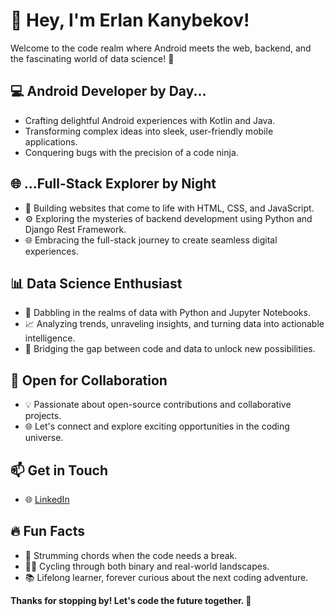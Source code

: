 # 👋 Hey, I'm Erlan Kanybekov!

Welcome to the code realm where Android meets the web, backend, and the fascinating world of data science! 🚀

## 💻 Android Developer by Day...

- Crafting delightful Android experiences with Kotlin and Java.
- Transforming complex ideas into sleek, user-friendly mobile applications.
- Conquering bugs with the precision of a code ninja.

## 🌐 ...Full-Stack Explorer by Night

- 🚀 Building websites that come to life with HTML, CSS, and JavaScript.
- ⚙️ Exploring the mysteries of backend development using Python and Django Rest Framework.
- 🌐 Embracing the full-stack journey to create seamless digital experiences.

## 📊 Data Science Enthusiast

- 🤖 Dabbling in the realms of data with Python and Jupyter Notebooks.
- 📈 Analyzing trends, unraveling insights, and turning data into actionable intelligence.
- 🚀 Bridging the gap between code and data to unlock new possibilities.

## 🚀 Open for Collaboration

- 💡 Passionate about open-source contributions and collaborative projects.
- 🌐 Let's connect and explore exciting opportunities in the coding universe.

## 📫 Get in Touch

- 🌐 [LinkedIn](https://www.linkedin.com/in/erlankanyb21/)

## 🔥 Fun Facts

- 🎸 Strumming chords when the code needs a break.
- 🚴‍♂️ Cycling through both binary and real-world landscapes.
- 📚 Lifelong learner, forever curious about the next coding adventure.

**Thanks for stopping by! Let's code the future together. 🚀**
